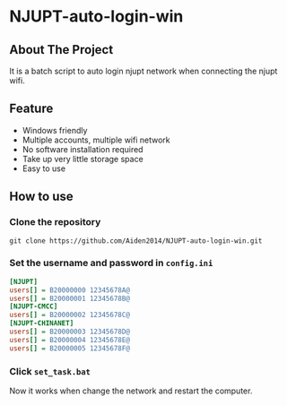 # NJUPT-auto-login-win

## About The Project

It is a batch script to auto login njupt network when connecting the njupt wifi.

## Feature

- Windows friendly
- Multiple accounts, multiple wifi network
- No software installation required
- Take up very little storage space
- Easy to use

## How to use

### Clone the repository

```
git clone https://github.com/Aiden2014/NJUPT-auto-login-win.git
```

### Set the username and password in `config.ini`

```ini
[NJUPT]
users[] = B20000000 12345678A@
users[] = B20000001 12345678B@
[NJUPT-CMCC]
users[] = B20000002 12345678C@
[NJUPT-CHINANET]
users[] = B20000003 12345678D@
users[] = B20000004 12345678E@
users[] = B20000005 12345678F@
```

### Click  `set_task.bat`

Now it works when change the network and restart the computer.